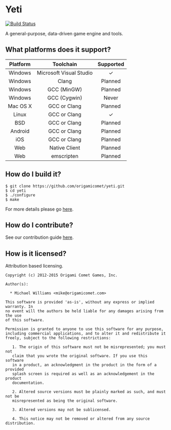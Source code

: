 # Yeti

[![Build Status](https://travis-ci.org/origamicomet/yeti.png?branch=master)](http://travis-ci.org/origamicomet/yeti)

A general-purpose, data-driven game engine and tools.

What platforms does it support?
-------------------------------

| Platform  | Toolchain               | Supported             |
|:---------:|:-----------------------:|:---------------------:|
| Windows   | Microsoft Visual Studio | <span>&#10003;</span> |
| Windows   | Clang                   |        Planned        |
| Windows   | GCC (MinGW)             |        Planned        |
| Windows   | GCC (Cygwin)            |         Never         |
| Mac OS X  | GCC or Clang            |        Planned        |
| Linux     | GCC or Clang            | <span>&#10003;</span> |
| BSD       | GCC or Clang            |        Planned        |
| Android   | GCC or Clang            |        Planned        |
| iOS       | GCC or Clang            |        Planned        |
| Web       | Native Client           |        Planned        |
| Web       | emscripten              |        Planned        |

How do I build it?
------------------

    $ git clone https://github.com/origamicomet/yeti.git
    $ cd yeti
    $ ./configure
    $ make

For more details please go [here](https://github.com/origamicomet/yeti/wiki/Building).

How do I contribute?
--------------------

See our contribution guide [here](https://github.com/origamicomet/meta/wiki/Contributing).

How is it licensed?
-------------------

Attribution based licensing.

```
Copyright (c) 2012-2015 Origami Comet Games, Inc.

Author(s):

  * Michael Williams <mike@origamicomet.com>

This software is provided 'as-is', without any express or implied warranty. In
no event will the authors be held liable for any damages arising from the use
of this software.

Permission is granted to anyone to use this software for any purpose,
including commercial applications, and to alter it and redistribute it
freely, subject to the following restrictions:

   1. The origin of this software must not be misrepresented; you must not
   claim that you wrote the original software. If you use this software
   in a product, an acknowledgment in the product in the form of a provided
   splash screen is required as well as an acknowledgement in the product
   documentation.

   2. Altered source versions must be plainly marked as such, and must not be
   misrepresented as being the original software.

   3. Altered versions may not be sublicensed.

   4. This notice may not be removed or altered from any source distribution.
```

